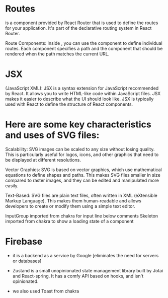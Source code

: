 # Routes

<Routes> is a component provided by React Router that is used to define the routes for your application. It's part of the declarative routing system in React Router.

Route Components:
Inside <Routes>, you can use the <Route> component to define individual routes. Each <Route> component specifies a path and the component that should be rendered when the path matches the current URL.

# JSX

(JavaScript XML): JSX is a syntax extension for JavaScript recommended by React. It allows you to write HTML-like code within JavaScript files. JSX makes it easier to describe what the UI should look like. JSX is typically used with React to define the structure of React components.

# Here are some key characteristics and uses of SVG files:

Scalability: SVG images can be scaled to any size without losing quality. This is particularly useful for logos, icons, and other graphics that need to be displayed at different resolutions.

Vector Graphics: SVG is based on vector graphics, which use mathematical equations to define shapes and paths. This makes SVG files smaller in size compared to raster images, and they can be edited and manipulated more easily.

Text-Based: SVG files are plain text files, often written in XML (eXtensible Markup Language). This makes them human-readable and allows developers to create or modify them using a simple text editor.

InputGroup imported from chakra for input line below comments
Skeleton imported from chakra to show a loading state of a component

# Firebase

- it is a backend as a service by Google [eliminates the need for servers or databases]
- Zustand is a small unopinionated state management library built by Jotai and React-spring. It has a comfy API based on hooks, and isn't opinionated.

- we also used Toast from chakra
